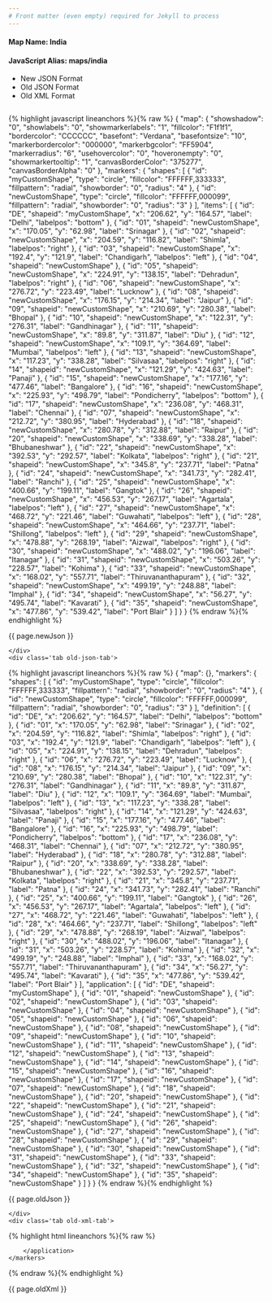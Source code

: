```yaml
---
# Front matter (even empty) required for Jekyll to process
---
```


#### Map Name: India

#### JavaScript Alias: maps/india


<ul class='code-tabs'>
    <li class='active'>
        <a data-toggle='new-json'>New JSON Format</a>
    </li>
    <li>
        <a data-toggle='old-json'>Old JSON Format</a>
    </li>
    <li>
        <a data-toggle='old-xml'>Old XML Format</a>
    </li>
</ul>
<div class='tab-content'>
    <pre class='plain-code'></pre>
    <div class='tab new-json-tab active'>
{% highlight javascript lineanchors %}{% raw %}
{
    "map": {
        "showshadow": "0",
        "showlabels": "0",
        "showmarkerlabels": "1",
        "fillcolor": "F1f1f1",
        "bordercolor": "CCCCCC",
        "basefont": "Verdana",
        "basefontsize": "10",
        "markerbordercolor": "000000",
        "markerbgcolor": "FF5904",
        "markerradius": "6",
        "usehovercolor": "0",
        "hoveronempty": "0",
        "showmarkertooltip": "1",
        "canvasBorderColor": "375277",
        "canvasBorderAlpha": "0"
    },
    "markers": {
        "shapes": [
            {
                "id": "myCustomShape",
                "type": "circle",
                "fillcolor": "FFFFFF,333333",
                "fillpattern": "radial",
                "showborder": "0",
                "radius": "4"
            },
            {
                "id": "newCustomShape",
                "type": "circle",
                "fillcolor": "FFFFFF,000099",
                "fillpattern": "radial",
                "showborder": "0",
                "radius": "3"
            }
        ],
        "items": [
            {
                "id": "DE",
                "shapeid": "myCustomShape",
                "x": "206.62",
                "y": "164.57",
                "label": "Delhi",
                "labelpos": "bottom"
            },
            {
                "id": "01",
                "shapeid": "newCustomShape",
                "x": "170.05",
                "y": "62.98",
                "label": "Srinagar"
            },
            {
                "id": "02",
                "shapeid": "newCustomShape",
                "x": "204.59",
                "y": "116.82",
                "label": "Shimla",
                "labelpos": "right"
            },
            {
                "id": "03",
                "shapeid": "newCustomShape",
                "x": "192.4",
                "y": "121.9",
                "label": "Chandigarh",
                "labelpos": "left"
            },
            {
                "id": "04",
                "shapeid": "newCustomShape"
            },
            {
                "id": "05",
                "shapeid": "newCustomShape",
                "x": "224.91",
                "y": "138.15",
                "label": "Dehradun",
                "labelpos": "right"
            },
            {
                "id": "06",
                "shapeid": "newCustomShape",
                "x": "276.72",
                "y": "223.49",
                "label": "Lucknow"
            },
            {
                "id": "08",
                "shapeid": "newCustomShape",
                "x": "176.15",
                "y": "214.34",
                "label": "Jaipur"
            },
            {
                "id": "09",
                "shapeid": "newCustomShape",
                "x": "210.69",
                "y": "280.38",
                "label": "Bhopal"
            },
            {
                "id": "10",
                "shapeid": "newCustomShape",
                "x": "122.31",
                "y": "276.31",
                "label": "Gandhinagar"
            },
            {
                "id": "11",
                "shapeid": "newCustomShape",
                "x": "89.8",
                "y": "311.87",
                "label": "Diu"
            },
            {
                "id": "12",
                "shapeid": "newCustomShape",
                "x": "109.1",
                "y": "364.69",
                "label": "Mumbai",
                "labelpos": "left"
            },
            {
                "id": "13",
                "shapeid": "newCustomShape",
                "x": "117.23",
                "y": "338.28",
                "label": "Silvasaa",
                "labelpos": "right"
            },
            {
                "id": "14",
                "shapeid": "newCustomShape",
                "x": "121.29",
                "y": "424.63",
                "label": "Panaji"
            },
            {
                "id": "15",
                "shapeid": "newCustomShape",
                "x": "177.16",
                "y": "477.46",
                "label": "Bangalore"
            },
            {
                "id": "16",
                "shapeid": "newCustomShape",
                "x": "225.93",
                "y": "498.79",
                "label": "Pondicherry",
                "labelpos": "bottom"
            },
            {
                "id": "17",
                "shapeid": "newCustomShape",
                "x": "236.08",
                "y": "468.31",
                "label": "Chennai"
            },
            {
                "id": "07",
                "shapeid": "newCustomShape",
                "x": "212.72",
                "y": "380.95",
                "label": "Hyderabad"
            },
            {
                "id": "18",
                "shapeid": "newCustomShape",
                "x": "280.78",
                "y": "312.88",
                "label": "Raipur"
            },
            {
                "id": "20",
                "shapeid": "newCustomShape",
                "x": "338.69",
                "y": "338.28",
                "label": "Bhubaneshwar"
            },
            {
                "id": "22",
                "shapeid": "newCustomShape",
                "x": "392.53",
                "y": "292.57",
                "label": "Kolkata",
                "labelpos": "right"
            },
            {
                "id": "21",
                "shapeid": "newCustomShape",
                "x": "345.8",
                "y": "237.71",
                "label": "Patna"
            },
            {
                "id": "24",
                "shapeid": "newCustomShape",
                "x": "341.73",
                "y": "282.41",
                "label": "Ranchi"
            },
            {
                "id": "25",
                "shapeid": "newCustomShape",
                "x": "400.66",
                "y": "199.11",
                "label": "Gangtok"
            },
            {
                "id": "26",
                "shapeid": "newCustomShape",
                "x": "456.53",
                "y": "267.17",
                "label": "Agartala",
                "labelpos": "left"
            },
            {
                "id": "27",
                "shapeid": "newCustomShape",
                "x": "468.72",
                "y": "221.46",
                "label": "Guwahati",
                "labelpos": "left"
            },
            {
                "id": "28",
                "shapeid": "newCustomShape",
                "x": "464.66",
                "y": "237.71",
                "label": "Shillong",
                "labelpos": "left"
            },
            {
                "id": "29",
                "shapeid": "newCustomShape",
                "x": "478.88",
                "y": "268.19",
                "label": "Aizwal",
                "labelpos": "right"
            },
            {
                "id": "30",
                "shapeid": "newCustomShape",
                "x": "488.02",
                "y": "196.06",
                "label": "Itanagar"
            },
            {
                "id": "31",
                "shapeid": "newCustomShape",
                "x": "503.26",
                "y": "228.57",
                "label": "Kohima"
            },
            {
                "id": "33",
                "shapeid": "newCustomShape",
                "x": "168.02",
                "y": "557.71",
                "label": "Thiruvananthapuram"
            },
            {
                "id": "32",
                "shapeid": "newCustomShape",
                "x": "499.19",
                "y": "248.88",
                "label": "Imphal"
            },
            {
                "id": "34",
                "shapeid": "newCustomShape",
                "x": "56.27",
                "y": "495.74",
                "label": "Kavarati"
            },
            {
                "id": "35",
                "shapeid": "newCustomShape",
                "x": "477.86",
                "y": "539.42",
                "label": "Port Blair"
            }
        ]
    }
}
{% endraw %}{% endhighlight %}


<p class='text-success'>{{ page.newJson }}</p>

    </div>
    <div class='tab old-json-tab'>
{% highlight javascript lineanchors %}{% raw %}
{
    "map": {},
    "markers": {
        "shapes": [
            {
                "id": "myCustomShape",
                "type": "circle",
                "fillcolor": "FFFFFF,333333",
                "fillpattern": "radial",
                "showborder": "0",
                "radius": "4"
            },
            {
                "id": "newCustomShape",
                "type": "circle",
                "fillcolor": "FFFFFF,000099",
                "fillpattern": "radial",
                "showborder": "0",
                "radius": "3"
            }
        ],
        "definition": [
            {
                "id": "DE",
                "x": "206.62",
                "y": "164.57",
                "label": "Delhi",
                "labelpos": "bottom"
            },
            {
                "id": "01",
                "x": "170.05",
                "y": "62.98",
                "label": "Srinagar"
            },
            {
                "id": "02",
                "x": "204.59",
                "y": "116.82",
                "label": "Shimla",
                "labelpos": "right"
            },
            {
                "id": "03",
                "x": "192.4",
                "y": "121.9",
                "label": "Chandigarh",
                "labelpos": "left"
            },
            {
                "id": "05",
                "x": "224.91",
                "y": "138.15",
                "label": "Dehradun",
                "labelpos": "right"
            },
            {
                "id": "06",
                "x": "276.72",
                "y": "223.49",
                "label": "Lucknow"
            },
            {
                "id": "08",
                "x": "176.15",
                "y": "214.34",
                "label": "Jaipur"
            },
            {
                "id": "09",
                "x": "210.69",
                "y": "280.38",
                "label": "Bhopal"
            },
            {
                "id": "10",
                "x": "122.31",
                "y": "276.31",
                "label": "Gandhinagar"
            },
            {
                "id": "11",
                "x": "89.8",
                "y": "311.87",
                "label": "Diu"
            },
            {
                "id": "12",
                "x": "109.1",
                "y": "364.69",
                "label": "Mumbai",
                "labelpos": "left"
            },
            {
                "id": "13",
                "x": "117.23",
                "y": "338.28",
                "label": "Silvasaa",
                "labelpos": "right"
            },
            {
                "id": "14",
                "x": "121.29",
                "y": "424.63",
                "label": "Panaji"
            },
            {
                "id": "15",
                "x": "177.16",
                "y": "477.46",
                "label": "Bangalore"
            },
            {
                "id": "16",
                "x": "225.93",
                "y": "498.79",
                "label": "Pondicherry",
                "labelpos": "bottom"
            },
            {
                "id": "17",
                "x": "236.08",
                "y": "468.31",
                "label": "Chennai"
            },
            {
                "id": "07",
                "x": "212.72",
                "y": "380.95",
                "label": "Hyderabad"
            },
            {
                "id": "18",
                "x": "280.78",
                "y": "312.88",
                "label": "Raipur"
            },
            {
                "id": "20",
                "x": "338.69",
                "y": "338.28",
                "label": "Bhubaneshwar"
            },
            {
                "id": "22",
                "x": "392.53",
                "y": "292.57",
                "label": "Kolkata",
                "labelpos": "right"
            },
            {
                "id": "21",
                "x": "345.8",
                "y": "237.71",
                "label": "Patna"
            },
            {
                "id": "24",
                "x": "341.73",
                "y": "282.41",
                "label": "Ranchi"
            },
            {
                "id": "25",
                "x": "400.66",
                "y": "199.11",
                "label": "Gangtok"
            },
            {
                "id": "26",
                "x": "456.53",
                "y": "267.17",
                "label": "Agartala",
                "labelpos": "left"
            },
            {
                "id": "27",
                "x": "468.72",
                "y": "221.46",
                "label": "Guwahati",
                "labelpos": "left"
            },
            {
                "id": "28",
                "x": "464.66",
                "y": "237.71",
                "label": "Shillong",
                "labelpos": "left"
            },
            {
                "id": "29",
                "x": "478.88",
                "y": "268.19",
                "label": "Aizwal",
                "labelpos": "right"
            },
            {
                "id": "30",
                "x": "488.02",
                "y": "196.06",
                "label": "Itanagar"
            },
            {
                "id": "31",
                "x": "503.26",
                "y": "228.57",
                "label": "Kohima"
            },
            {
                "id": "32",
                "x": "499.19",
                "y": "248.88",
                "label": "Imphal"
            },
            {
                "id": "33",
                "x": "168.02",
                "y": "557.71",
                "label": "Thiruvananthapuram"
            },
            {
                "id": "34",
                "x": "56.27",
                "y": "495.74",
                "label": "Kavarati"
            },
            {
                "id": "35",
                "x": "477.86",
                "y": "539.42",
                "label": "Port Blair"
            }
        ],
        "application": [
            {
                "id": "DE",
                "shapeid": "myCustomShape"
            },
            {
                "id": "01",
                "shapeid": "newCustomShape"
            },
            {
                "id": "02",
                "shapeid": "newCustomShape"
            },
            {
                "id": "03",
                "shapeid": "newCustomShape"
            },
            {
                "id": "04",
                "shapeid": "newCustomShape"
            },
            {
                "id": "05",
                "shapeid": "newCustomShape"
            },
            {
                "id": "06",
                "shapeid": "newCustomShape"
            },
            {
                "id": "08",
                "shapeid": "newCustomShape"
            },
            {
                "id": "09",
                "shapeid": "newCustomShape"
            },
            {
                "id": "10",
                "shapeid": "newCustomShape"
            },
            {
                "id": "11",
                "shapeid": "newCustomShape"
            },
            {
                "id": "12",
                "shapeid": "newCustomShape"
            },
            {
                "id": "13",
                "shapeid": "newCustomShape"
            },
            {
                "id": "14",
                "shapeid": "newCustomShape"
            },
            {
                "id": "15",
                "shapeid": "newCustomShape"
            },
            {
                "id": "16",
                "shapeid": "newCustomShape"
            },
            {
                "id": "17",
                "shapeid": "newCustomShape"
            },
            {
                "id": "07",
                "shapeid": "newCustomShape"
            },
            {
                "id": "18",
                "shapeid": "newCustomShape"
            },
            {
                "id": "20",
                "shapeid": "newCustomShape"
            },
            {
                "id": "22",
                "shapeid": "newCustomShape"
            },
            {
                "id": "21",
                "shapeid": "newCustomShape"
            },
            {
                "id": "24",
                "shapeid": "newCustomShape"
            },
            {
                "id": "25",
                "shapeid": "newCustomShape"
            },
            {
                "id": "26",
                "shapeid": "newCustomShape"
            },
            {
                "id": "27",
                "shapeid": "newCustomShape"
            },
            {
                "id": "28",
                "shapeid": "newCustomShape"
            },
            {
                "id": "29",
                "shapeid": "newCustomShape"
            },
            {
                "id": "30",
                "shapeid": "newCustomShape"
            },
            {
                "id": "31",
                "shapeid": "newCustomShape"
            },
            {
                "id": "33",
                "shapeid": "newCustomShape"
            },
            {
                "id": "32",
                "shapeid": "newCustomShape"
            },
            {
                "id": "34",
                "shapeid": "newCustomShape"
            },
            {
                "id": "35",
                "shapeid": "newCustomShape"
            }
        ]
    }
}
{% endraw %}{% endhighlight %}


<p class='text-success'>{{ page.oldJson }}</p>

    </div>
    <div class='tab old-xml-tab'>
{% highlight html lineanchors %}{% raw %}
<map>
	<markers>
	   <shapes>
	       <shape id='myCustomShape' type='circle' fillColor='FFFFFF,333333' fillPattern='radial' showBorder='0' radius='4'/>
		   <shape id='newCustomShape' type='circle' fillColor='FFFFFF,000099' fillPattern='radial' showBorder='0' radius='3'/>
		</shapes>
		<definition>
			<marker id='DE' x='206.62' y='164.57' label='Delhi' labelPos='bottom'  />
			<marker id='01' x='170.05' y='62.98' label='Srinagar'  />
			<marker id='02' x='204.59' y='116.82' label='Shimla' labelPos='right'  />
			<marker id='03' x='192.4' y='121.9' label='Chandigarh' labelPos='left'  />
			<marker id='05' x='224.91' y='138.15' label='Dehradun' labelPos='right'  />
			<marker id='06' x='276.72' y='223.49' label='Lucknow'  />
			<marker id='08' x='176.15' y='214.34' label='Jaipur'  />
			<marker id='09' x='210.69' y='280.38' label='Bhopal'  />
			<marker id='10' x='122.31' y='276.31' label='Gandhinagar'  />
			<marker id='11' x='89.8' y='311.87' label='Diu'  />
			<marker id='12' x='109.1' y='364.69' label='Mumbai' labelPos='left'  />
			<marker id='13' x='117.23' y='338.28' label='Silvasaa' labelPos='right'  />
			<marker id='14' x='121.29' y='424.63' label='Panaji'  />
			<marker id='15' x='177.16' y='477.46' label='Bangalore'  />
			<marker id='16' x='225.93' y='498.79' label='Pondicherry' labelPos='bottom'  />
			<marker id='17' x='236.08' y='468.31' label='Chennai'  />
			<marker id='07' x='212.72' y='380.95' label='Hyderabad'  />
			<marker id='18' x='280.78' y='312.88' label='Raipur'  />
			<marker id='20' x='338.69' y='338.28' label='Bhubaneshwar'  />
			<marker id='22' x='392.53' y='292.57' label='Kolkata' labelPos='right'  />
			<marker id='21' x='345.8' y='237.71' label='Patna'  />
			<marker id='24' x='341.73' y='282.41' label='Ranchi'  />
			<marker id='25' x='400.66' y='199.11' label='Gangtok'  />
			<marker id='26' x='456.53' y='267.17' label='Agartala' labelPos='left'  />
			<marker id='27' x='468.72' y='221.46' label='Guwahati' labelPos='left'  />
			<marker id='28' x='464.66' y='237.71' label='Shillong' labelPos='left'  />
			<marker id='29' x='478.88' y='268.19' label='Aizwal' labelPos='right'  />
			<marker id='30' x='488.02' y='196.06' label='Itanagar'  />
			<marker id='31' x='503.26' y='228.57' label='Kohima'  />
			<marker id='32' x='499.19' y='248.88' label='Imphal'  />
			<marker id='33' x='168.02' y='557.71' label='Thiruvananthapuram'  />
			<marker id='34' x='56.27' y='495.74' label='Kavarati'  />
			<marker id='35' x='477.86' y='539.42' label='Port Blair'  />
		</definition>
		<application>
			<marker id='DE' shapeId='myCustomShape'  />
			<marker id='01' shapeId='newCustomShape'  />
			<marker id='02' shapeId='newCustomShape'  />
			<marker id='03' shapeId='newCustomShape'  />
			<marker id='04' shapeId='newCustomShape'  />
			<marker id='05' shapeId='newCustomShape'  />
			<marker id='06' shapeId='newCustomShape'  />
			<marker id='08' shapeId='newCustomShape'  />
			<marker id='09' shapeId='newCustomShape'  />
			<marker id='10' shapeId='newCustomShape'  />
			<marker id='11' shapeId='newCustomShape'  />
			<marker id='12' shapeId='newCustomShape'  />
			<marker id='13' shapeId='newCustomShape'  />
			<marker id='14' shapeId='newCustomShape'  />
			<marker id='15' shapeId='newCustomShape'  />
			<marker id='16' shapeId='newCustomShape'  />
			<marker id='17' shapeId='newCustomShape'  />
			<marker id='07' shapeId='newCustomShape'  />
			<marker id='18' shapeId='newCustomShape'  />
			<marker id='20' shapeId='newCustomShape'  />
			<marker id='22' shapeId='newCustomShape'  />
			<marker id='21' shapeId='newCustomShape'  />
			<marker id='24' shapeId='newCustomShape'  />
			<marker id='25' shapeId='newCustomShape'  />
			<marker id='26' shapeId='newCustomShape'  />
			<marker id='27' shapeId='newCustomShape'  />
			<marker id='28' shapeId='newCustomShape'  />
			<marker id='29' shapeId='newCustomShape'  />
			<marker id='30' shapeId='newCustomShape'  />
			<marker id='31' shapeId='newCustomShape'  />
			<marker id='33' shapeId='newCustomShape'  />
			<marker id='32' shapeId='newCustomShape'  />
			<marker id='34' shapeId='newCustomShape'  />
			<marker id='35' shapeId='newCustomShape'  />

		</application>
	</markers>
</map>
{% endraw %}{% endhighlight %}

<p class='text-success'>{{ page.oldXml }}</p>

</div>
</div>
